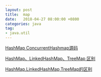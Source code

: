 ```yaml
---
layout: post
title:  map
date:   2018-04-27 08:00:00 +0800
categories: java
tag: 
- java.util
---
```


[HashMap ConcurrentHashmap源码](http://www.importnew.com/28263.html    )    

[HashMap、LinkedHashMap、TreeMap 区别](http://seaizon.iteye.com/blog/571101)   

[HashMap,LinkedHashMap,TreeMap的区别](https://www.cnblogs.com/acm-bingzi/p/javaMap.html)   
